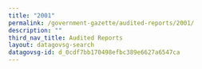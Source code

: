 ```yaml
---
title: "2001"
permalink: /government-gazette/audited-reports/2001/
description: ""
third_nav_title: Audited Reports
layout: datagovsg-search
datagovsg-id: d_0cdf7bb170498efbc389e6627a6547ca
---
```

